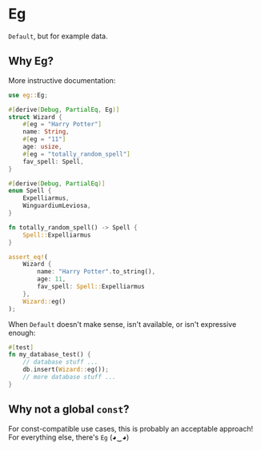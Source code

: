 # Eg

`Default`, but for example data.

## Why Eg?

More instructive documentation:

```rust
use eg::Eg;

#[derive(Debug, PartialEq, Eg)]
struct Wizard {
	#[eg = "Harry Potter"]
	name: String,
	#[eg = "11"]
	age: usize,
	#[eg = "totally_random_spell"]
	fav_spell: Spell,
}

#[derive(Debug, PartialEq)]
enum Spell {
	Expelliarmus,
	WinguardiumLeviosa,
}

fn totally_random_spell() -> Spell {
	Spell::Expelliarmus
}

assert_eq!(
	Wizard {
		name: "Harry Potter".to_string(),
		age: 11,
		fav_spell: Spell::Expelliarmus
	},
	Wizard::eg()
);
```

When `Default` doesn't make sense, isn't available, or isn't expressive enough:

```rust
#[test]
fn my_database_test() {
	// database stuff ...
	db.insert(Wizard::eg());
	// more database stuff ...
}
```

## Why not a global `const`?

For const-compatible use cases, this is probably an acceptable approach!
For everything else, there's `Eg` (◕‿◕)
